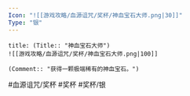 ```yaml
---
Icon: "![[游戏攻略/血源诅咒/奖杯/神血宝石大师.png|30]]"
Type: "银"
---
```

```ad-common-silver-trophy
title: (Title:: "神血宝石大师")
![[游戏攻略/血源诅咒/奖杯/神血宝石大师.png|100]]

(Comment:: "获得一颗极端稀有的神血宝石。")
```

#血源诅咒/奖杯 #奖杯 #奖杯/银
